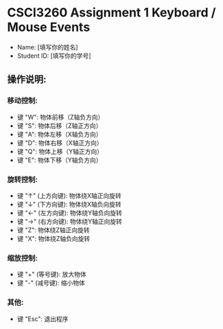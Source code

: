 # CSCI3260 Assignment 1 Keyboard / Mouse Events  

- Name: [填写你的姓名]	
- Student ID: [填写你的学号]

## 操作说明:

### 移动控制:
- 键 "W": 物体前移（Z轴负方向）
- 键 "S": 物体后移（Z轴正方向）
- 键 "A": 物体左移（X轴负方向）
- 键 "D": 物体右移（X轴正方向）
- 键 "Q": 物体上移（Y轴正方向）
- 键 "E": 物体下移（Y轴负方向）

### 旋转控制:
- 键 "↑" (上方向键): 物体绕X轴正向旋转
- 键 "↓" (下方向键): 物体绕X轴负向旋转
- 键 "←" (左方向键): 物体绕Y轴负向旋转
- 键 "→" (右方向键): 物体绕Y轴正向旋转
- 键 "Z": 物体绕Z轴正向旋转
- 键 "X": 物体绕Z轴负向旋转

### 缩放控制:
- 键 "+" (等号键): 放大物体
- 键 "-" (减号键): 缩小物体

### 其他:
- 键 "Esc": 退出程序